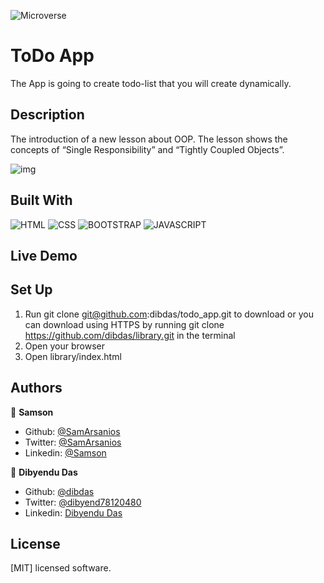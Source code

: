 
![Microverse](https://img.shields.io/badge/-Microverse-6F23FF?style=for-the-badge)
 # ToDo App
 The App is going to create todo-list that you will create dynamically.

 ## Description
 The introduction of a new lesson about OOP. The lesson shows the concepts of “Single Responsibility” and “Tightly Coupled Objects”. 
 

![img](https://github.com/dibdas/todo_app/blob/feature/todo/screenshot.JPG)

## Built With
![HTML](https://img.shields.io/badge/html5%20-%23E34F26.svg?&style=for-the-badge&logo=html5&logoColor=white)
![CSS](https://img.shields.io/badge/css3%20-%231572B6.svg?&style=for-the-badge&logo=css3&logoColor=white)
![BOOTSTRAP](https://img.shields.io/badge/bootstrap%20-%23563D7C.svg?&style=for-the-badge&logo=bootstrap&logoColor=white)
![JAVASCRIPT](https://img.shields.io/badge/javascript%20-%23323330.svg?&style=for-the-badge&logo=javascript&logoColor=%23F7DF1E")

## Live Demo


## Set Up 

1. Run git clone git@github.com:dibdas/todo_app.git to download or you can download using HTTPS by running git clone https://github.com/dibdas/library.git in the terminal
2. Open your browser
3. Open library/index.html


## Authors

👤 **Samson**

- Github: [@SamArsanios](https://github.com/SamArsanios)
- Twitter: [@SamArsanios](https://twitter.com/SamArsanios)
- Linkedin: [@Samson](https://www.linkedin.com/in/samson-kibrom/)

👤 **Dibyendu Das**
- Github: [@dibdas](https://github.com/dibdas)
- Twitter: [@dibyend78120480](https://twitter.com/dibyend78120480)
- Linkedin: [Dibyendu Das](https://www.linkedin.com/in/dibdas/)

## License

[MIT] licensed software.

